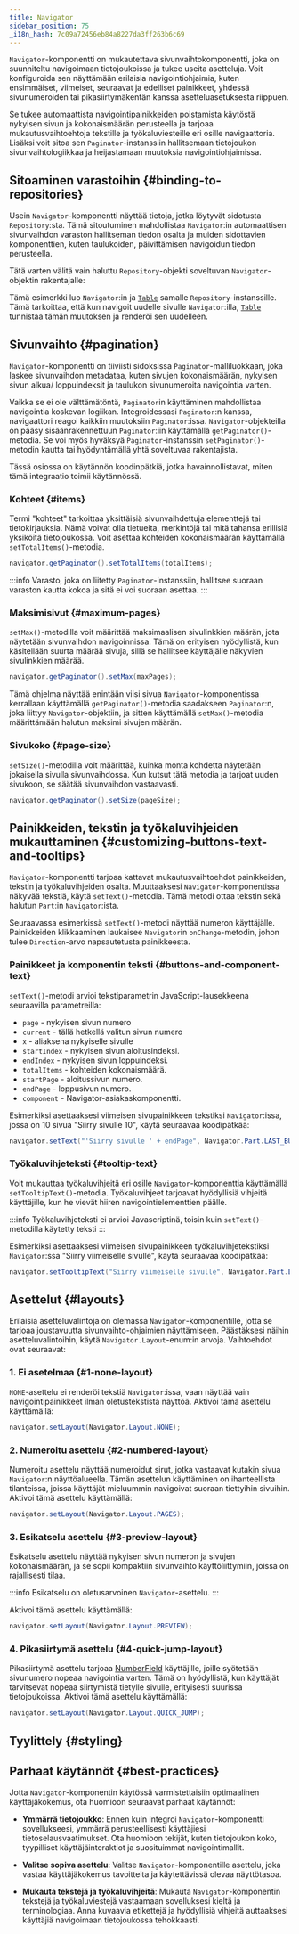 ```yaml
---
title: Navigator
sidebar_position: 75
_i18n_hash: 7c09a72456eb84a8227da3ff263b6c69
---
```

<DocChip chip='shadow' />
<DocChip chip='name' label="dwc-navigator" />
<DocChip chip='since' label='24.00' />
<JavadocLink type="foundation" location="com/webforj/component/navigator/Navigator" top='true'/>

`Navigator`-komponentti on mukautettava sivunvaihtokomponentti, joka on suunniteltu navigoimaan tietojoukoissa ja tukee useita asetteluja. Voit konfiguroida sen näyttämään erilaisia navigointiohjaimia, kuten ensimmäiset, viimeiset, seuraavat ja edelliset painikkeet, yhdessä sivunumeroiden tai pikasiirtymäkentän kanssa asetteluasetuksesta riippuen.

Se tukee automaattista navigointipainikkeiden poistamista käytöstä nykyisen sivun ja kokonaismäärän perusteella ja tarjoaa mukautusvaihtoehtoja tekstille ja työkaluviesteille eri osille navigaattoria. Lisäksi voit sitoa sen `Paginator`-instanssiin hallitsemaan tietojoukon sivunvaihtologiikkaa ja heijastamaan muutoksia navigointiohjaimissa.

## Sitoaminen varastoihin {#binding-to-repositories}

Usein `Navigator`-komponentti näyttää tietoja, jotka löytyvät sidotusta `Repository`:sta. Tämä sitoutuminen mahdollistaa `Navigator`:in automaattisen sivunvaihdon varaston hallitseman tiedon osalta ja muiden sidottavien komponenttien, kuten taulukoiden, päivittämisen navigoidun tiedon perusteella.

Tätä varten välitä vain haluttu `Repository`-objekti soveltuvan `Navigator`-objektin rakentajalle:

<ComponentDemo 
path='/webforj/navigatortable?' 
javaE='https://raw.githubusercontent.com/webforj/webforj-documentation/refs/heads/main/src/main/java/com/webforj/samples/views/navigator/NavigatorTableView.java'
height='475px'
/>

Tämä esimerkki luo `Navigator`:in ja [`Table`](table/overview) samalle `Repository`-instanssille. Tämä tarkoittaa, että kun navigoit uudelle sivulle `Navigator`:illa, [`Table`](table/overview) tunnistaa tämän muutoksen ja renderöi sen uudelleen.

## Sivunvaihto {#pagination}

`Navigator`-komponentti on tiiviisti sidoksissa `Paginator`-malliluokkaan, joka laskee sivunvaihdon metadataa, kuten sivujen kokonaismäärän, nykyisen sivun alkua/ loppuindeksit ja taulukon sivunumeroita navigointia varten.

Vaikka se ei ole välttämätöntä, `Paginator`in käyttäminen mahdollistaa navigointia koskevan logiikan. Integroidessasi `Paginator`:n kanssa, navigaattori reagoi kaikkiin muutoksiin `Paginator`:issa. `Navigator`-objekteilla on pääsy sisäänrakennettuun `Paginator`:iin käyttämällä `getPaginator()`-metodia. Se voi myös hyväksyä `Paginator`-instanssin `setPaginator()`-metodin kautta tai hyödyntämällä yhtä soveltuvaa rakentajista.

Tässä osiossa on käytännön koodinpätkiä, jotka havainnollistavat, miten tämä integraatio toimii käytännössä.

### Kohteet {#items}

Termi "kohteet" tarkoittaa yksittäisiä sivunvaihdettuja elementtejä tai tietokirjauksia. Nämä voivat olla tietueita, merkintöjä tai mitä tahansa erillisiä yksiköitä tietojoukossa. Voit asettaa kohteiden kokonaismäärän käyttämällä `setTotalItems()`-metodia.

```java
navigator.getPaginator().setTotalItems(totalItems);
```

:::info
Varasto, joka on liitetty `Paginator`-instanssiin, hallitsee suoraan varaston kautta kokoa ja sitä ei voi suoraan asettaa.
:::

### Maksimisivut {#maximum-pages}

`setMax()`-metodilla voit määrittää maksimaalisen sivulinkkien määrän, jota näytetään sivunvaihdon navigoinnissa. Tämä on erityisen hyödyllistä, kun käsitellään suurta määrää sivuja, sillä se hallitsee käyttäjälle näkyvien sivulinkkien määrää.

```java
navigator.getPaginator().setMax(maxPages);
```

<ComponentDemo 
path='/webforj/navigatorpages?' 
javaE='https://raw.githubusercontent.com/webforj/webforj-documentation/refs/heads/main/src/main/java/com/webforj/samples/views/navigator/NavigatorPagesView.java'
height='125px'
/>

Tämä ohjelma näyttää enintään viisi sivua `Navigator`-komponentissa kerrallaan käyttämällä `getPaginator()`-metodia saadakseen `Paginator`:n, joka liittyy `Navigator`-objektiin, ja sitten käyttämällä `setMax()`-metodia määrittämään halutun maksimi sivujen määrän.

### Sivukoko {#page-size}

`setSize()`-metodilla voit määrittää, kuinka monta kohdetta näytetään jokaisella sivulla sivunvaihdossa. Kun kutsut tätä metodia ja tarjoat uuden sivukoon, se säätää sivunvaihdon vastaavasti.

```java
navigator.getPaginator().setSize(pageSize);
```

## Painikkeiden, tekstin ja työkaluvihjeiden mukauttaminen {#customizing-buttons-text-and-tooltips}

`Navigator`-komponentti tarjoaa kattavat mukautusvaihtoehdot painikkeiden, tekstin ja työkaluvihjeiden osalta. Muuttaaksesi `Navigator`-komponentissa näkyvää tekstiä, käytä `setText()`-metodia. Tämä metodi ottaa tekstin sekä halutun `Part`:in `Navigator`:ista.

Seuraavassa esimerkissä `setText()`-metodi näyttää numeron käyttäjälle. Painikkeiden klikkaaminen laukaisee `Navigator`in `onChange`-metodin, johon tulee `Direction`-arvo napsautetusta painikkeesta.

<ComponentDemo 
path='/webforj/navigatorbasic?' 
javaE='https://raw.githubusercontent.com/webforj/webforj-documentation/refs/heads/main/src/main/java/com/webforj/samples/views/navigator/NavigatorBasicView.java'
height='100px'
/>

### Painikkeet ja komponentin teksti {#buttons-and-component-text}

`setText()`-metodi arvioi tekstiparametrin JavaScript-lausekkeena seuraavilla parametreilla:

- `page` - nykyisen sivun numero
- `current` - tällä hetkellä valitun sivun numero
- `x` - aliaksena nykyiselle sivulle
- `startIndex` - nykyisen sivun aloitusindeksi.
- `endIndex` - nykyisen sivun loppuindeksi.
- `totalItems` - kohteiden kokonaismäärä.
- `startPage` - aloitussivun numero.
- `endPage` - loppusivun numero.
- `component` - Navigator-asiakaskomponentti.

<!-- vale off -->
Esimerkiksi asettaaksesi viimeisen sivupainikkeen tekstiksi `Navigator`:issa, jossa on 10 sivua "Siirry sivulle 10", käytä seuraavaa koodipätkää: 
<!-- vale on -->

```java
navigator.setText("'Siirry sivulle ' + endPage", Navigator.Part.LAST_BUTTON);
```

### Työkaluvihjeteksti {#tooltip-text}

Voit mukauttaa työkaluvihjeitä eri osille `Navigator`-komponenttia käyttämällä `setTooltipText()`-metodia. Työkaluvihjeet tarjoavat hyödyllisiä vihjeitä käyttäjille, kun he vievät hiiren navigointielementtien päälle.

:::info
Työkaluvihjeteksti ei arvioi Javascriptinä, toisin kuin `setText()`-metodilla käytetty teksti
:::

<!-- vale off -->
Esimerkiksi asettaaksesi viimeisen sivupainikkeen työkaluvihjetekstiksi `Navigator`:ssa "Siirry viimeiselle sivulle", käytä seuraavaa koodipätkää:
<!-- vale on -->

```java
navigator.setTooltipText("Siirry viimeiselle sivulle", Navigator.Part.LAST_BUTTON);
```

## Asettelut {#layouts}

Erilaisia asetteluvalintoja on olemassa `Navigator`-komponentille, jotta se tarjoaa joustavuutta sivunvaihto-ohjaimien näyttämiseen. Päästäksesi näihin asetteluvalintoihin, käytä `Navigator.Layout`-enum:in arvoja. Vaihtoehdot ovat seuraavat:

<ComponentDemo 
path='/webforj/navigatorlayout?' 
javaE='https://raw.githubusercontent.com/webforj/webforj-documentation/refs/heads/main/src/main/java/com/webforj/samples/views/navigator/NavigatorLayoutView.java'
height='200px'
/>

### 1. Ei asetelmaa {#1-none-layout}

`NONE`-asettelu ei renderöi tekstiä `Navigator`:issa, vaan näyttää vain navigointipainikkeet ilman oletustekstistä näyttöä. Aktivoi tämä asettelu käyttämällä:

```java
navigator.setLayout(Navigator.Layout.NONE);
```

### 2. Numeroitu asettelu {#2-numbered-layout}

Numeroitu asettelu näyttää numeroidut sirut, jotka vastaavat kutakin sivua `Navigator`:n näyttöalueella. Tämän asettelun käyttäminen on ihanteellista tilanteissa, joissa käyttäjät mieluummin navigoivat suoraan tiettyihin sivuihin. Aktivoi tämä asettelu käyttämällä:

```java
navigator.setLayout(Navigator.Layout.PAGES);
```

### 3. Esikatselu asettelu {#3-preview-layout}

Esikatselu asettelu näyttää nykyisen sivun numeron ja sivujen kokonaismäärän, ja se sopii kompaktiin sivunvaihto käyttöliittymiin, joissa on rajallisesti tilaa.

:::info
Esikatselu on oletusarvoinen `Navigator`-asettelu.
:::

Aktivoi tämä asettelu käyttämällä:

```java
navigator.setLayout(Navigator.Layout.PREVIEW);
```

### 4. Pikasiirtymä asettelu {#4-quick-jump-layout}

Pikasiirtymä asettelu tarjoaa [NumberField](./fields/number-field.md) käyttäjille, joille syötetään sivunumero nopeaa navigointia varten. Tämä on hyödyllistä, kun käyttäjät tarvitsevat nopeaa siirtymistä tietylle sivulle, erityisesti suurissa tietojoukoissa. Aktivoi tämä asettelu käyttämällä:

```java
navigator.setLayout(Navigator.Layout.QUICK_JUMP);
```

## Tyylittely {#styling}

<TableBuilder name="Navigator" />

## Parhaat käytännöt {#best-practices}

Jotta `Navigator`-komponentin käytössä varmistettaisiin optimaalinen käyttäjäkokemus, ota huomioon seuraavat parhaat käytännöt:

- **Ymmärrä tietojoukko**: Ennen kuin integroi `Navigator`-komponentti sovellukseesi, ymmärrä perusteellisesti käyttäjiesi tietoselausvaatimukset. Ota huomioon tekijät, kuten tietojoukon koko, tyypilliset käyttäjäinteraktiot ja suosituimmat navigointimallit.

- **Valitse sopiva asettelu**: Valitse `Navigator`-komponentille asettelu, joka vastaa käyttäjäkokemus tavoitteita ja käytettävissä olevaa näyttötasoa.

- **Mukauta tekstejä ja työkaluvihjeitä**: Mukauta `Navigator`-komponentin tekstejä ja työkaluviestejä vastaamaan sovelluksesi kieltä ja terminologiaa. Anna kuvaavia etikettejä ja hyödyllisiä vihjeitä auttaaksesi käyttäjiä navigoimaan tietojoukossa tehokkaasti.
